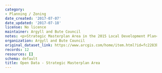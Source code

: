 ```yaml
---
category:
- Planning / Zoning
date_created: '2017-07-07'
date_updated: '2017-07-18'
license: No licence
maintainer: Argyll and Bute Council
notes: <p>Strategic Masterplan Area in the 2015 Local Development Plan</p>
organization: Argyll and Bute Council
original_dataset_link: https://www.arcgis.com/home/item.html?id=fc2283b70f5f46eb8662698917abc2a5
records: 12
resources: []
schema: default
title: Open Data - Strategic Masterplan Area
---
```

